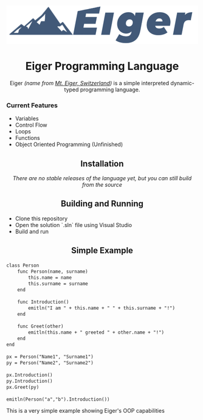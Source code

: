 <div align="center">
  <img src="artwork/logo-gray.png" height="100px" />
  <h1>Eiger Programming Language</h1>
  <p>
    Eiger <i>(name from <a href="https://en.wikipedia.org/wiki/Eiger" target="_blank">Mt. Eiger, Switzerland</a>)</i> is a simple interpreted dynamic-typed programming language.
  </p>
</div>
<h3>Current Features</h3>
<ul>
    <li>Variables</li>
    <li>Control Flow</li>
    <li>Loops</li>
    <li>Functions</li>
    <li>Object Oriented Programming (Unfinished)</li>
</ul>
<h2 align="center">Installation</h2>
<i><p align="center">
  There are no stable releases of the language yet, but you can still build from the source
</p></i>
<h2 align="center">Building and Running</h2>
<ul>
    <li>Clone this repository</li>
    <li>Open the solution `.sln` file using Visual Studio</li>
    <li>Build and run</li>
</ul>
<h2 align="center">Simple Example</h2>

```
class Person
    func Person(name, surname)
        this.name = name
        this.surname = surname
    end

    func Introduction()
        emitln("I am " + this.name + " " + this.surname + "!")
    end

    func Greet(other)
        emitln(this.name + " greeted " + other.name + "!")
    end
end

px = Person("Name1", "Surname1")
py = Person("Name2", "Surname2")

px.Introduction()
py.Introduction()
px.Greet(py)

emitln(Person("a","b").Introduction())
```

This is a very simple example showing Eiger's OOP capabilities
